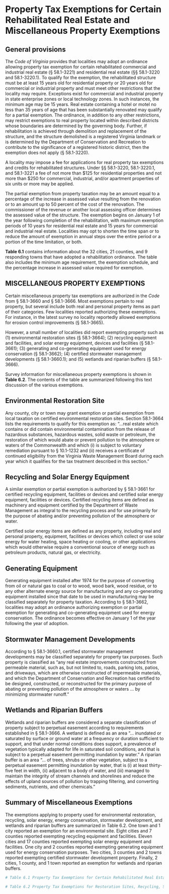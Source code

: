 
# Property Tax Exemptions for Certain Rehabilitated Real Estate and Miscellaneous Property Exemptions

## General provisions

The *Code of Virginia* provides that localities may adopt an ordinance allowing property tax exemption for certain rehabilitated commercial and industrial real estate (§ 58.1-3221) and residential real estate (§§ 58.1-3220 and 58.1-3220.1). To qualify for the exemption, the rehabilitated structure must be at least 15 years old for residential property or 20 years old for commercial or industrial property and must meet other restrictions that the locality may require. Exceptions exist for commercial and industrial property in state enterprise zones or local technology zones. In such instances, the minimum age may be 15 years. Real estate containing a hotel or motel no less than 35 years of age that has been substantially renovated may qualify for a partial exemption. The ordinance, in addition to any other restrictions, may restrict exemptions to real property located within described districts whose boundaries are determined by the governing body. Further, if rehabilitation is achieved through demolition and replacement of the structure, and the structure demolished is a registered Virginia landmark or is determined by the Department of Conservation and Recreation to contribute to the significance of a registered historic district, then the exemption does not apply (§ 58.1-3220). 

A locality may impose a fee for applications for real property tax exemptions and credits for rehabilitated structures. Under §§ 58.1-3220, 58.1-3220.1, and 58.1-3221 a fee of not more than \$125 for residential properties and not more than $250 for commercial, industrial, and/or apartment properties of six units or more may be applied.

The partial exemption from property taxation may be an amount equal to a percentage of the increase in assessed value resulting from the renovation or to an amount up to 50 percent of the cost of the renovation. The commissioner of the revenue or another local assessing officer determines the assessed value of the structure. The exemption begins on January 1 of the year following completion of the rehabilitation, with maximum exemption periods of 10 years for residential real estate and 15 years for commercial and industrial real estate. Localities may opt to shorten the time span or to reduce the amount of exemption in annual steps over the entire period or a portion of the time limitation, or both.

**Table 6.1** contains information about the 32 cities, 21 counties, and 9 responding towns that have adopted a rehabilitation ordinance. The table also includes the minimum age requirement, the exemption schedule, and the percentage increase in assessed value required for exemption.

## MISCELLANEOUS PROPERTY EXEMPTIONS

Certain miscellaneous property tax exemptions are authorized in the *Code* from § 58.1-3660 and § 58.1-3666. Most exemptions pertain to real property, but several include both real and personal property items as part of their categories. Few localities reported authorizing these exemptions. For instance, in the latest survey no locality reportedly allowed exemptions for erosion control improvements (§ 58.1-3665). 

However, a small number of localities did report exempting property such as (1) environmental restoration sites (§ 58.1-3664); (2) recycling equipment and facilities, and solar energy equipment, devices and facilities (§ 58.1- 3661); (3) generating and co-generating equipment used for energy conservation (§ 58.1-3662); (4) certified stormwater management developments (§ 58.1-3660.1); and (5) wetlands and riparian buffers (§ 58.1-3666).

Survey information for miscellaneous property exemptions is shown in **Table 6.2**. The contents of the table are summarized following this text discussion of the various exemptions. 

## Environmental Restoration Site

Any county, city or town may grant exemption or partial exemption from local taxation on certified environmental restoration sites. Section 58.1-3664 lists the requirements to qualify for this exemption as: “...real estate which contains or did contain environmental contamination from the release of hazardous substances, hazardous wastes, solid waste or petroleum, the restoration of which would abate or prevent pollution to the atmosphere or waters of the Commonwealth and which (i) is subject to voluntary remediation pursuant to § 10.1-1232 and (ii) receives a certificate of continued eligibility from the Virginia Waste Management Board during each year which it qualifies for the tax treatment described in this section.”

## Recycling and Solar Energy Equipment 

A similar exemption or partial exemption is authorized by § 58.1-3661 for certified recycling equipment, facilities or devices and certified solar energy equipment, facilities or devices. Certified recycling items are defined as machinery and equipment certified by the Department of Waste Management as integral to the recycling process and for use primarily for the purpose of abating and/or preventing pollution of the atmosphere or water.

Certified solar energy items are defined as any property, including real and personal property, equipment, facilities or devices which collect or use solar energy for water heating, space heating or cooling, or other applications which would otherwise require a conventional source of energy such as petroleum products, natural gas, or electricity.

## Generating Equipment

Generating equipment installed after 1974 for the purpose of converting from oil or natural gas to coal or to wood, wood bark, wood residue, or to any other alternate energy source for manufacturing and any co-generating equipment installed since that date to be used in manufacturing may be classified separately for property taxation. According to § 58.1-3662, localities may adopt an ordinance authorizing exemption or partial exemption for generating and co-generating equipment used for energy conservation. The ordinance becomes effective on January 1 of the year following the year of adoption.

## Stormwater Management Developments

According to § 58.1-3660.1, certified stormwater management developments may be classified separately for property tax purposes. Such property is classified as “any real estate improvements constructed from permeable material, such as, but not limited to, roads, parking lots, patios, and driveways, which are otherwise constructed of impermeable materials, and which the Department of Conservation and Recreation has certified to be designed, constructed, or reconstructed for the primary purpose of abating or preventing pollution of the atmosphere or waters ... by minimizing stormwater runoff.”

## Wetlands and Riparian Buffers

Wetlands and riparian buffers are considered a separate classification of property subject to perpetual easement according to requirements established in § 58.1-3666. A wetland is defined as an area “... inundated or saturated by surface or ground water at a frequency or duration sufficient to support, and that under normal conditions does support, a prevalence of vegetation typically adapted for life in saturated soil conditions, and that is subject to a perpetual easement permitting inundation by water.” A riparian buffer is an area “... of trees, shrubs or other vegetation, subject to a perpetual easement permitting inundation by water, that is (i) at least thirty-five feet in width, (ii) adjacent to a body of water, and (iii) managed to maintain the integrity of stream channels and shorelines and reduce the effects of upland sources of pollution by trapping filtering, and converting sediments, nutrients, and other chemicals.”

## Summary of Miscellaneous Exemptions

The exemptions applying to property used for environmental restoration, recycling, solar energy, energy conservation, stormwater development, and wetlands and riparian buffers are summarized in Table 6.2. One town and 1 city reported an exemption for an environmental site. Eight cities and 7 counties reported exempting recycling equipment and facilities. Eleven cities and 17 counties reported exempting solar energy equipment and facilities. One city and 2 counties reported exempting generating equipment used for energy conservation purposes. Two cities, 3 counties and 2 towns reported exempting certified stormwater development property. Finally, 2 cities, 1 county, and 1 town reported an exemption for wetlands and riparian buffers.


```r
# Table 6.1 Property Tax Exemptions for Certain Rehabilitated Real Estate, 2019

# Table 6.2 Property Tax Exemptions for Restoration Sites, Recycling, Solar Energy, Generators, Stormwater Developments, and Wetlands, 2019
```

